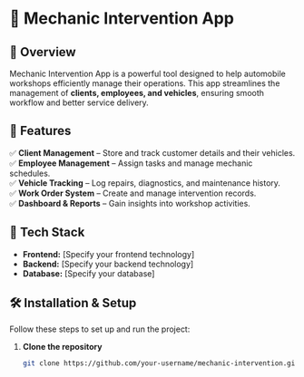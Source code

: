 # 🚗 Mechanic Intervention App  

## 📌 Overview  
Mechanic Intervention App is a powerful tool designed to help automobile workshops efficiently manage their operations. This app streamlines the management of **clients, employees, and vehicles**, ensuring smooth workflow and better service delivery.  

## 🔧 Features  
✅ **Client Management** – Store and track customer details and their vehicles.  
✅ **Employee Management** – Assign tasks and manage mechanic schedules.  
✅ **Vehicle Tracking** – Log repairs, diagnostics, and maintenance history.  
✅ **Work Order System** – Create and manage intervention records.  
✅ **Dashboard & Reports** – Gain insights into workshop activities.  

## 🚀 Tech Stack  
- **Frontend:** [Specify your frontend technology]  
- **Backend:** [Specify your backend technology]  
- **Database:** [Specify your database]  

## 🛠 Installation & Setup  
Follow these steps to set up and run the project:  

1. **Clone the repository**  
   ```bash
   git clone https://github.com/your-username/mechanic-intervention.git
